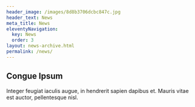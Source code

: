 ```yaml
---
header_image: /images/8d8b3706dcbc847c.jpg
header_text: News
meta_title: News
eleventyNavigation:
  key: News
  order: 3
layout: news-archive.html
permalink: /news/
---
```

## Congue Ipsum

Integer feugiat iaculis augue, in hendrerit sapien dapibus et. Mauris vitae est auctor, pellentesque nisl.
